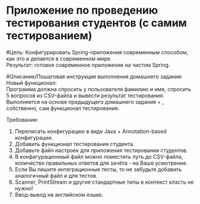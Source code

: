 # Приложение по проведению тестирования студентов (с самим тестированием)

#Цель:
Конфигурировать Spring-приложения современным способом, как это и делается в современном мире</br>
Результат: готовое современное приложение на чистом Spring.

#Описание/Пошаговая инструкция выполнения домашнего задания:
Новый функционал:</br>
Программа должна спросить у пользователя фамилию и имя, спросить 5 вопросов из CSV-файла и вывести результат тестирования.</br>
Выполняется на основе предыдущего домашнего задания + , собственно, сам функционал тестирования.</br>

Требования:</br>
1. Переписать конфигурацию в виде Java + Annotation-based конфигурации.
2. Добавить функционал тестирования студента.
3. Добавьте файл настроек для приложения тестирования студентов.
4. В конфигурационный файл можно поместить путь до CSV-файла, количество правильных ответов для зачёта - на Ваше усмотрение.
5. Если Вы пишите интеграционные тесты, то не забудьте добавить аналогичный файл и для тестов.
6. Scanner, PrintStream и другие стандартные типы в контекст класть не нужно!
7. Ввод-вывод на английском языке.
